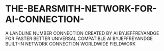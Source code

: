 # THE-BEARSMITH-NETWORK-FOR-AI-CONNECTION-
A LANDLINE NUMBER CONNECTION CREATED BY AI BYJEFFREYANDGE FOR FASTER BETTER UNIVERSAL COMPATIBLE AI BYJEFFREYANDGE BUILT-IN NETWORK CONNECTION WORLDWIDE FIELDWORK 
